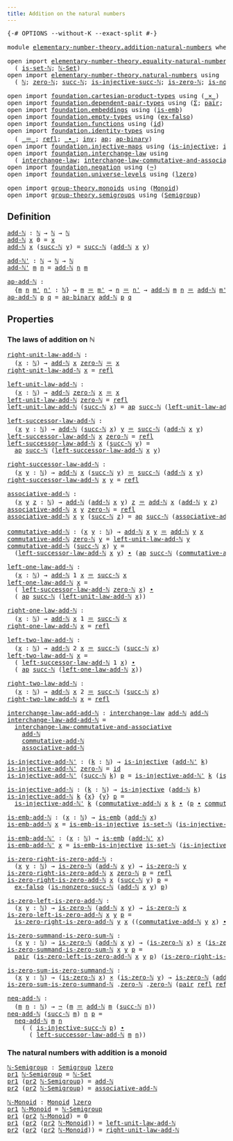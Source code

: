 ```yaml
---
title: Addition on the natural numbers
---
```


<pre class="Agda"><a id="57" class="Symbol">{-#</a> <a id="61" class="Keyword">OPTIONS</a> <a id="69" class="Pragma">--without-K</a> <a id="81" class="Pragma">--exact-split</a> <a id="95" class="Symbol">#-}</a>

<a id="100" class="Keyword">module</a> <a id="107" href="elementary-number-theory.addition-natural-numbers.html" class="Module">elementary-number-theory.addition-natural-numbers</a> <a id="157" class="Keyword">where</a>

<a id="164" class="Keyword">open</a> <a id="169" class="Keyword">import</a> <a id="176" href="elementary-number-theory.equality-natural-numbers.html" class="Module">elementary-number-theory.equality-natural-numbers</a> <a id="226" class="Keyword">using</a>
  <a id="234" class="Symbol">(</a> <a id="236" href="elementary-number-theory.equality-natural-numbers.html#2215" class="Function">is-set-ℕ</a><a id="244" class="Symbol">;</a> <a id="246" href="elementary-number-theory.equality-natural-numbers.html#2331" class="Function">ℕ-Set</a><a id="251" class="Symbol">)</a>
<a id="253" class="Keyword">open</a> <a id="258" class="Keyword">import</a> <a id="265" href="elementary-number-theory.natural-numbers.html" class="Module">elementary-number-theory.natural-numbers</a> <a id="306" class="Keyword">using</a>
  <a id="314" class="Symbol">(</a> <a id="316" href="elementary-number-theory.natural-numbers.html#1458" class="Datatype">ℕ</a><a id="317" class="Symbol">;</a> <a id="319" href="elementary-number-theory.natural-numbers.html#1479" class="InductiveConstructor">zero-ℕ</a><a id="325" class="Symbol">;</a> <a id="327" href="elementary-number-theory.natural-numbers.html#1492" class="InductiveConstructor">succ-ℕ</a><a id="333" class="Symbol">;</a> <a id="335" href="elementary-number-theory.natural-numbers.html#2708" class="Function">is-injective-succ-ℕ</a><a id="354" class="Symbol">;</a> <a id="356" href="elementary-number-theory.natural-numbers.html#1756" class="Function">is-zero-ℕ</a><a id="365" class="Symbol">;</a> <a id="367" href="elementary-number-theory.natural-numbers.html#3034" class="Function">is-nonzero-succ-ℕ</a><a id="384" class="Symbol">)</a>
  
<a id="389" class="Keyword">open</a> <a id="394" class="Keyword">import</a> <a id="401" href="foundation.cartesian-product-types.html" class="Module">foundation.cartesian-product-types</a> <a id="436" class="Keyword">using</a> <a id="442" class="Symbol">(</a><a id="443" href="foundation-core.cartesian-product-types.html#590" class="Function Operator">_×_</a><a id="446" class="Symbol">)</a>
<a id="448" class="Keyword">open</a> <a id="453" class="Keyword">import</a> <a id="460" href="foundation.dependent-pair-types.html" class="Module">foundation.dependent-pair-types</a> <a id="492" class="Keyword">using</a> <a id="498" class="Symbol">(</a><a id="499" href="foundation-core.dependent-pair-types.html#515" class="Record">Σ</a><a id="500" class="Symbol">;</a> <a id="502" href="foundation-core.dependent-pair-types.html#588" class="InductiveConstructor">pair</a><a id="506" class="Symbol">;</a> <a id="508" href="foundation-core.dependent-pair-types.html#605" class="Field">pr1</a><a id="511" class="Symbol">;</a> <a id="513" href="foundation-core.dependent-pair-types.html#617" class="Field">pr2</a><a id="516" class="Symbol">)</a>
<a id="518" class="Keyword">open</a> <a id="523" class="Keyword">import</a> <a id="530" href="foundation.embeddings.html" class="Module">foundation.embeddings</a> <a id="552" class="Keyword">using</a> <a id="558" class="Symbol">(</a><a id="559" href="foundation-core.embeddings.html#992" class="Function">is-emb</a><a id="565" class="Symbol">)</a>
<a id="567" class="Keyword">open</a> <a id="572" class="Keyword">import</a> <a id="579" href="foundation.empty-types.html" class="Module">foundation.empty-types</a> <a id="602" class="Keyword">using</a> <a id="608" class="Symbol">(</a><a id="609" href="foundation-core.empty-types.html#1160" class="Function">ex-falso</a><a id="617" class="Symbol">)</a>
<a id="619" class="Keyword">open</a> <a id="624" class="Keyword">import</a> <a id="631" href="foundation.functions.html" class="Module">foundation.functions</a> <a id="652" class="Keyword">using</a> <a id="658" class="Symbol">(</a><a id="659" href="foundation-core.functions.html#322" class="Function">id</a><a id="661" class="Symbol">)</a>
<a id="663" class="Keyword">open</a> <a id="668" class="Keyword">import</a> <a id="675" href="foundation.identity-types.html" class="Module">foundation.identity-types</a> <a id="701" class="Keyword">using</a>
  <a id="709" class="Symbol">(</a> <a id="711" href="foundation-core.identity-types.html#1865" class="Function Operator">_＝_</a><a id="714" class="Symbol">;</a> <a id="716" href="foundation-core.identity-types.html#1820" class="InductiveConstructor">refl</a><a id="720" class="Symbol">;</a> <a id="722" href="foundation-core.identity-types.html#2425" class="Function Operator">_∙_</a><a id="725" class="Symbol">;</a> <a id="727" href="foundation-core.identity-types.html#2729" class="Function">inv</a><a id="730" class="Symbol">;</a> <a id="732" href="foundation-core.identity-types.html#4003" class="Function">ap</a><a id="734" class="Symbol">;</a> <a id="736" href="foundation-core.identity-types.html#7450" class="Function">ap-binary</a><a id="745" class="Symbol">)</a>
<a id="747" class="Keyword">open</a> <a id="752" class="Keyword">import</a> <a id="759" href="foundation.injective-maps.html" class="Module">foundation.injective-maps</a> <a id="785" class="Keyword">using</a> <a id="791" class="Symbol">(</a><a id="792" href="foundation.injective-maps.html#1309" class="Function">is-injective</a><a id="804" class="Symbol">;</a> <a id="806" href="foundation.injective-maps.html#4586" class="Function">is-emb-is-injective</a><a id="825" class="Symbol">)</a>
<a id="827" class="Keyword">open</a> <a id="832" class="Keyword">import</a> <a id="839" href="foundation.interchange-law.html" class="Module">foundation.interchange-law</a> <a id="866" class="Keyword">using</a>
  <a id="874" class="Symbol">(</a> <a id="876" href="foundation.interchange-law.html#1655" class="Function">interchange-law</a><a id="891" class="Symbol">;</a> <a id="893" href="foundation.interchange-law.html#1771" class="Function">interchange-law-commutative-and-associative</a><a id="936" class="Symbol">)</a>
<a id="938" class="Keyword">open</a> <a id="943" class="Keyword">import</a> <a id="950" href="foundation.negation.html" class="Module">foundation.negation</a> <a id="970" class="Keyword">using</a> <a id="976" class="Symbol">(</a><a id="977" href="foundation-core.negation.html#465" class="Function">¬</a><a id="978" class="Symbol">)</a>
<a id="980" class="Keyword">open</a> <a id="985" class="Keyword">import</a> <a id="992" href="foundation.universe-levels.html" class="Module">foundation.universe-levels</a> <a id="1019" class="Keyword">using</a> <a id="1025" class="Symbol">(</a><a id="1026" href="Agda.Primitive.html#764" class="Primitive">lzero</a><a id="1031" class="Symbol">)</a>

<a id="1034" class="Keyword">open</a> <a id="1039" class="Keyword">import</a> <a id="1046" href="group-theory.monoids.html" class="Module">group-theory.monoids</a> <a id="1067" class="Keyword">using</a> <a id="1073" class="Symbol">(</a><a id="1074" href="group-theory.monoids.html#1007" class="Function">Monoid</a><a id="1080" class="Symbol">)</a>
<a id="1082" class="Keyword">open</a> <a id="1087" class="Keyword">import</a> <a id="1094" href="group-theory.semigroups.html" class="Module">group-theory.semigroups</a> <a id="1118" class="Keyword">using</a> <a id="1124" class="Symbol">(</a><a id="1125" href="group-theory.semigroups.html#737" class="Function">Semigroup</a><a id="1134" class="Symbol">)</a>
</pre>
## Definition

<pre class="Agda"><a id="add-ℕ"></a><a id="1164" href="elementary-number-theory.addition-natural-numbers.html#1164" class="Function">add-ℕ</a> <a id="1170" class="Symbol">:</a> <a id="1172" href="elementary-number-theory.natural-numbers.html#1458" class="Datatype">ℕ</a> <a id="1174" class="Symbol">→</a> <a id="1176" href="elementary-number-theory.natural-numbers.html#1458" class="Datatype">ℕ</a> <a id="1178" class="Symbol">→</a> <a id="1180" href="elementary-number-theory.natural-numbers.html#1458" class="Datatype">ℕ</a>
<a id="1182" href="elementary-number-theory.addition-natural-numbers.html#1164" class="Function">add-ℕ</a> <a id="1188" href="elementary-number-theory.addition-natural-numbers.html#1188" class="Bound">x</a> <a id="1190" class="Number">0</a> <a id="1192" class="Symbol">=</a> <a id="1194" href="elementary-number-theory.addition-natural-numbers.html#1188" class="Bound">x</a>
<a id="1196" href="elementary-number-theory.addition-natural-numbers.html#1164" class="Function">add-ℕ</a> <a id="1202" href="elementary-number-theory.addition-natural-numbers.html#1202" class="Bound">x</a> <a id="1204" class="Symbol">(</a><a id="1205" href="elementary-number-theory.natural-numbers.html#1492" class="InductiveConstructor">succ-ℕ</a> <a id="1212" href="elementary-number-theory.addition-natural-numbers.html#1212" class="Bound">y</a><a id="1213" class="Symbol">)</a> <a id="1215" class="Symbol">=</a> <a id="1217" href="elementary-number-theory.natural-numbers.html#1492" class="InductiveConstructor">succ-ℕ</a> <a id="1224" class="Symbol">(</a><a id="1225" href="elementary-number-theory.addition-natural-numbers.html#1164" class="Function">add-ℕ</a> <a id="1231" href="elementary-number-theory.addition-natural-numbers.html#1202" class="Bound">x</a> <a id="1233" href="elementary-number-theory.addition-natural-numbers.html#1212" class="Bound">y</a><a id="1234" class="Symbol">)</a>

<a id="add-ℕ&#39;"></a><a id="1237" href="elementary-number-theory.addition-natural-numbers.html#1237" class="Function">add-ℕ&#39;</a> <a id="1244" class="Symbol">:</a> <a id="1246" href="elementary-number-theory.natural-numbers.html#1458" class="Datatype">ℕ</a> <a id="1248" class="Symbol">→</a> <a id="1250" href="elementary-number-theory.natural-numbers.html#1458" class="Datatype">ℕ</a> <a id="1252" class="Symbol">→</a> <a id="1254" href="elementary-number-theory.natural-numbers.html#1458" class="Datatype">ℕ</a>
<a id="1256" href="elementary-number-theory.addition-natural-numbers.html#1237" class="Function">add-ℕ&#39;</a> <a id="1263" href="elementary-number-theory.addition-natural-numbers.html#1263" class="Bound">m</a> <a id="1265" href="elementary-number-theory.addition-natural-numbers.html#1265" class="Bound">n</a> <a id="1267" class="Symbol">=</a> <a id="1269" href="elementary-number-theory.addition-natural-numbers.html#1164" class="Function">add-ℕ</a> <a id="1275" href="elementary-number-theory.addition-natural-numbers.html#1265" class="Bound">n</a> <a id="1277" href="elementary-number-theory.addition-natural-numbers.html#1263" class="Bound">m</a>

<a id="ap-add-ℕ"></a><a id="1280" href="elementary-number-theory.addition-natural-numbers.html#1280" class="Function">ap-add-ℕ</a> <a id="1289" class="Symbol">:</a>
  <a id="1293" class="Symbol">{</a><a id="1294" href="elementary-number-theory.addition-natural-numbers.html#1294" class="Bound">m</a> <a id="1296" href="elementary-number-theory.addition-natural-numbers.html#1296" class="Bound">n</a> <a id="1298" href="elementary-number-theory.addition-natural-numbers.html#1298" class="Bound">m&#39;</a> <a id="1301" href="elementary-number-theory.addition-natural-numbers.html#1301" class="Bound">n&#39;</a> <a id="1304" class="Symbol">:</a> <a id="1306" href="elementary-number-theory.natural-numbers.html#1458" class="Datatype">ℕ</a><a id="1307" class="Symbol">}</a> <a id="1309" class="Symbol">→</a> <a id="1311" href="elementary-number-theory.addition-natural-numbers.html#1294" class="Bound">m</a> <a id="1313" href="foundation-core.identity-types.html#1865" class="Function Operator">＝</a> <a id="1315" href="elementary-number-theory.addition-natural-numbers.html#1298" class="Bound">m&#39;</a> <a id="1318" class="Symbol">→</a> <a id="1320" href="elementary-number-theory.addition-natural-numbers.html#1296" class="Bound">n</a> <a id="1322" href="foundation-core.identity-types.html#1865" class="Function Operator">＝</a> <a id="1324" href="elementary-number-theory.addition-natural-numbers.html#1301" class="Bound">n&#39;</a> <a id="1327" class="Symbol">→</a> <a id="1329" href="elementary-number-theory.addition-natural-numbers.html#1164" class="Function">add-ℕ</a> <a id="1335" href="elementary-number-theory.addition-natural-numbers.html#1294" class="Bound">m</a> <a id="1337" href="elementary-number-theory.addition-natural-numbers.html#1296" class="Bound">n</a> <a id="1339" href="foundation-core.identity-types.html#1865" class="Function Operator">＝</a> <a id="1341" href="elementary-number-theory.addition-natural-numbers.html#1164" class="Function">add-ℕ</a> <a id="1347" href="elementary-number-theory.addition-natural-numbers.html#1298" class="Bound">m&#39;</a> <a id="1350" href="elementary-number-theory.addition-natural-numbers.html#1301" class="Bound">n&#39;</a>
<a id="1353" href="elementary-number-theory.addition-natural-numbers.html#1280" class="Function">ap-add-ℕ</a> <a id="1362" href="elementary-number-theory.addition-natural-numbers.html#1362" class="Bound">p</a> <a id="1364" href="elementary-number-theory.addition-natural-numbers.html#1364" class="Bound">q</a> <a id="1366" class="Symbol">=</a> <a id="1368" href="foundation-core.identity-types.html#7450" class="Function">ap-binary</a> <a id="1378" href="elementary-number-theory.addition-natural-numbers.html#1164" class="Function">add-ℕ</a> <a id="1384" href="elementary-number-theory.addition-natural-numbers.html#1362" class="Bound">p</a> <a id="1386" href="elementary-number-theory.addition-natural-numbers.html#1364" class="Bound">q</a>
</pre>
## Properties

### The laws of addition on ℕ

<pre class="Agda"><a id="right-unit-law-add-ℕ"></a><a id="1447" href="elementary-number-theory.addition-natural-numbers.html#1447" class="Function">right-unit-law-add-ℕ</a> <a id="1468" class="Symbol">:</a>
  <a id="1472" class="Symbol">(</a><a id="1473" href="elementary-number-theory.addition-natural-numbers.html#1473" class="Bound">x</a> <a id="1475" class="Symbol">:</a> <a id="1477" href="elementary-number-theory.natural-numbers.html#1458" class="Datatype">ℕ</a><a id="1478" class="Symbol">)</a> <a id="1480" class="Symbol">→</a> <a id="1482" href="elementary-number-theory.addition-natural-numbers.html#1164" class="Function">add-ℕ</a> <a id="1488" href="elementary-number-theory.addition-natural-numbers.html#1473" class="Bound">x</a> <a id="1490" href="elementary-number-theory.natural-numbers.html#1479" class="InductiveConstructor">zero-ℕ</a> <a id="1497" href="foundation-core.identity-types.html#1865" class="Function Operator">＝</a> <a id="1499" href="elementary-number-theory.addition-natural-numbers.html#1473" class="Bound">x</a>
<a id="1501" href="elementary-number-theory.addition-natural-numbers.html#1447" class="Function">right-unit-law-add-ℕ</a> <a id="1522" href="elementary-number-theory.addition-natural-numbers.html#1522" class="Bound">x</a> <a id="1524" class="Symbol">=</a> <a id="1526" href="foundation-core.identity-types.html#1820" class="InductiveConstructor">refl</a>

<a id="left-unit-law-add-ℕ"></a><a id="1532" href="elementary-number-theory.addition-natural-numbers.html#1532" class="Function">left-unit-law-add-ℕ</a> <a id="1552" class="Symbol">:</a>
  <a id="1556" class="Symbol">(</a><a id="1557" href="elementary-number-theory.addition-natural-numbers.html#1557" class="Bound">x</a> <a id="1559" class="Symbol">:</a> <a id="1561" href="elementary-number-theory.natural-numbers.html#1458" class="Datatype">ℕ</a><a id="1562" class="Symbol">)</a> <a id="1564" class="Symbol">→</a> <a id="1566" href="elementary-number-theory.addition-natural-numbers.html#1164" class="Function">add-ℕ</a> <a id="1572" href="elementary-number-theory.natural-numbers.html#1479" class="InductiveConstructor">zero-ℕ</a> <a id="1579" href="elementary-number-theory.addition-natural-numbers.html#1557" class="Bound">x</a> <a id="1581" href="foundation-core.identity-types.html#1865" class="Function Operator">＝</a> <a id="1583" href="elementary-number-theory.addition-natural-numbers.html#1557" class="Bound">x</a>
<a id="1585" href="elementary-number-theory.addition-natural-numbers.html#1532" class="Function">left-unit-law-add-ℕ</a> <a id="1605" href="elementary-number-theory.natural-numbers.html#1479" class="InductiveConstructor">zero-ℕ</a> <a id="1612" class="Symbol">=</a> <a id="1614" href="foundation-core.identity-types.html#1820" class="InductiveConstructor">refl</a>
<a id="1619" href="elementary-number-theory.addition-natural-numbers.html#1532" class="Function">left-unit-law-add-ℕ</a> <a id="1639" class="Symbol">(</a><a id="1640" href="elementary-number-theory.natural-numbers.html#1492" class="InductiveConstructor">succ-ℕ</a> <a id="1647" href="elementary-number-theory.addition-natural-numbers.html#1647" class="Bound">x</a><a id="1648" class="Symbol">)</a> <a id="1650" class="Symbol">=</a> <a id="1652" href="foundation-core.identity-types.html#4003" class="Function">ap</a> <a id="1655" href="elementary-number-theory.natural-numbers.html#1492" class="InductiveConstructor">succ-ℕ</a> <a id="1662" class="Symbol">(</a><a id="1663" href="elementary-number-theory.addition-natural-numbers.html#1532" class="Function">left-unit-law-add-ℕ</a> <a id="1683" href="elementary-number-theory.addition-natural-numbers.html#1647" class="Bound">x</a><a id="1684" class="Symbol">)</a>

<a id="left-successor-law-add-ℕ"></a><a id="1687" href="elementary-number-theory.addition-natural-numbers.html#1687" class="Function">left-successor-law-add-ℕ</a> <a id="1712" class="Symbol">:</a>
  <a id="1716" class="Symbol">(</a><a id="1717" href="elementary-number-theory.addition-natural-numbers.html#1717" class="Bound">x</a> <a id="1719" href="elementary-number-theory.addition-natural-numbers.html#1719" class="Bound">y</a> <a id="1721" class="Symbol">:</a> <a id="1723" href="elementary-number-theory.natural-numbers.html#1458" class="Datatype">ℕ</a><a id="1724" class="Symbol">)</a> <a id="1726" class="Symbol">→</a> <a id="1728" href="elementary-number-theory.addition-natural-numbers.html#1164" class="Function">add-ℕ</a> <a id="1734" class="Symbol">(</a><a id="1735" href="elementary-number-theory.natural-numbers.html#1492" class="InductiveConstructor">succ-ℕ</a> <a id="1742" href="elementary-number-theory.addition-natural-numbers.html#1717" class="Bound">x</a><a id="1743" class="Symbol">)</a> <a id="1745" href="elementary-number-theory.addition-natural-numbers.html#1719" class="Bound">y</a> <a id="1747" href="foundation-core.identity-types.html#1865" class="Function Operator">＝</a> <a id="1749" href="elementary-number-theory.natural-numbers.html#1492" class="InductiveConstructor">succ-ℕ</a> <a id="1756" class="Symbol">(</a><a id="1757" href="elementary-number-theory.addition-natural-numbers.html#1164" class="Function">add-ℕ</a> <a id="1763" href="elementary-number-theory.addition-natural-numbers.html#1717" class="Bound">x</a> <a id="1765" href="elementary-number-theory.addition-natural-numbers.html#1719" class="Bound">y</a><a id="1766" class="Symbol">)</a>
<a id="1768" href="elementary-number-theory.addition-natural-numbers.html#1687" class="Function">left-successor-law-add-ℕ</a> <a id="1793" href="elementary-number-theory.addition-natural-numbers.html#1793" class="Bound">x</a> <a id="1795" href="elementary-number-theory.natural-numbers.html#1479" class="InductiveConstructor">zero-ℕ</a> <a id="1802" class="Symbol">=</a> <a id="1804" href="foundation-core.identity-types.html#1820" class="InductiveConstructor">refl</a>
<a id="1809" href="elementary-number-theory.addition-natural-numbers.html#1687" class="Function">left-successor-law-add-ℕ</a> <a id="1834" href="elementary-number-theory.addition-natural-numbers.html#1834" class="Bound">x</a> <a id="1836" class="Symbol">(</a><a id="1837" href="elementary-number-theory.natural-numbers.html#1492" class="InductiveConstructor">succ-ℕ</a> <a id="1844" href="elementary-number-theory.addition-natural-numbers.html#1844" class="Bound">y</a><a id="1845" class="Symbol">)</a> <a id="1847" class="Symbol">=</a>
  <a id="1851" href="foundation-core.identity-types.html#4003" class="Function">ap</a> <a id="1854" href="elementary-number-theory.natural-numbers.html#1492" class="InductiveConstructor">succ-ℕ</a> <a id="1861" class="Symbol">(</a><a id="1862" href="elementary-number-theory.addition-natural-numbers.html#1687" class="Function">left-successor-law-add-ℕ</a> <a id="1887" href="elementary-number-theory.addition-natural-numbers.html#1834" class="Bound">x</a> <a id="1889" href="elementary-number-theory.addition-natural-numbers.html#1844" class="Bound">y</a><a id="1890" class="Symbol">)</a>
                                        
<a id="right-successor-law-add-ℕ"></a><a id="1933" href="elementary-number-theory.addition-natural-numbers.html#1933" class="Function">right-successor-law-add-ℕ</a> <a id="1959" class="Symbol">:</a>
  <a id="1963" class="Symbol">(</a><a id="1964" href="elementary-number-theory.addition-natural-numbers.html#1964" class="Bound">x</a> <a id="1966" href="elementary-number-theory.addition-natural-numbers.html#1966" class="Bound">y</a> <a id="1968" class="Symbol">:</a> <a id="1970" href="elementary-number-theory.natural-numbers.html#1458" class="Datatype">ℕ</a><a id="1971" class="Symbol">)</a> <a id="1973" class="Symbol">→</a> <a id="1975" href="elementary-number-theory.addition-natural-numbers.html#1164" class="Function">add-ℕ</a> <a id="1981" href="elementary-number-theory.addition-natural-numbers.html#1964" class="Bound">x</a> <a id="1983" class="Symbol">(</a><a id="1984" href="elementary-number-theory.natural-numbers.html#1492" class="InductiveConstructor">succ-ℕ</a> <a id="1991" href="elementary-number-theory.addition-natural-numbers.html#1966" class="Bound">y</a><a id="1992" class="Symbol">)</a> <a id="1994" href="foundation-core.identity-types.html#1865" class="Function Operator">＝</a> <a id="1996" href="elementary-number-theory.natural-numbers.html#1492" class="InductiveConstructor">succ-ℕ</a> <a id="2003" class="Symbol">(</a><a id="2004" href="elementary-number-theory.addition-natural-numbers.html#1164" class="Function">add-ℕ</a> <a id="2010" href="elementary-number-theory.addition-natural-numbers.html#1964" class="Bound">x</a> <a id="2012" href="elementary-number-theory.addition-natural-numbers.html#1966" class="Bound">y</a><a id="2013" class="Symbol">)</a>
<a id="2015" href="elementary-number-theory.addition-natural-numbers.html#1933" class="Function">right-successor-law-add-ℕ</a> <a id="2041" href="elementary-number-theory.addition-natural-numbers.html#2041" class="Bound">x</a> <a id="2043" href="elementary-number-theory.addition-natural-numbers.html#2043" class="Bound">y</a> <a id="2045" class="Symbol">=</a> <a id="2047" href="foundation-core.identity-types.html#1820" class="InductiveConstructor">refl</a>

<a id="associative-add-ℕ"></a><a id="2053" href="elementary-number-theory.addition-natural-numbers.html#2053" class="Function">associative-add-ℕ</a> <a id="2071" class="Symbol">:</a>
  <a id="2075" class="Symbol">(</a><a id="2076" href="elementary-number-theory.addition-natural-numbers.html#2076" class="Bound">x</a> <a id="2078" href="elementary-number-theory.addition-natural-numbers.html#2078" class="Bound">y</a> <a id="2080" href="elementary-number-theory.addition-natural-numbers.html#2080" class="Bound">z</a> <a id="2082" class="Symbol">:</a> <a id="2084" href="elementary-number-theory.natural-numbers.html#1458" class="Datatype">ℕ</a><a id="2085" class="Symbol">)</a> <a id="2087" class="Symbol">→</a> <a id="2089" href="elementary-number-theory.addition-natural-numbers.html#1164" class="Function">add-ℕ</a> <a id="2095" class="Symbol">(</a><a id="2096" href="elementary-number-theory.addition-natural-numbers.html#1164" class="Function">add-ℕ</a> <a id="2102" href="elementary-number-theory.addition-natural-numbers.html#2076" class="Bound">x</a> <a id="2104" href="elementary-number-theory.addition-natural-numbers.html#2078" class="Bound">y</a><a id="2105" class="Symbol">)</a> <a id="2107" href="elementary-number-theory.addition-natural-numbers.html#2080" class="Bound">z</a> <a id="2109" href="foundation-core.identity-types.html#1865" class="Function Operator">＝</a> <a id="2111" href="elementary-number-theory.addition-natural-numbers.html#1164" class="Function">add-ℕ</a> <a id="2117" href="elementary-number-theory.addition-natural-numbers.html#2076" class="Bound">x</a> <a id="2119" class="Symbol">(</a><a id="2120" href="elementary-number-theory.addition-natural-numbers.html#1164" class="Function">add-ℕ</a> <a id="2126" href="elementary-number-theory.addition-natural-numbers.html#2078" class="Bound">y</a> <a id="2128" href="elementary-number-theory.addition-natural-numbers.html#2080" class="Bound">z</a><a id="2129" class="Symbol">)</a>
<a id="2131" href="elementary-number-theory.addition-natural-numbers.html#2053" class="Function">associative-add-ℕ</a> <a id="2149" href="elementary-number-theory.addition-natural-numbers.html#2149" class="Bound">x</a> <a id="2151" href="elementary-number-theory.addition-natural-numbers.html#2151" class="Bound">y</a> <a id="2153" href="elementary-number-theory.natural-numbers.html#1479" class="InductiveConstructor">zero-ℕ</a> <a id="2160" class="Symbol">=</a> <a id="2162" href="foundation-core.identity-types.html#1820" class="InductiveConstructor">refl</a> 
<a id="2168" href="elementary-number-theory.addition-natural-numbers.html#2053" class="Function">associative-add-ℕ</a> <a id="2186" href="elementary-number-theory.addition-natural-numbers.html#2186" class="Bound">x</a> <a id="2188" href="elementary-number-theory.addition-natural-numbers.html#2188" class="Bound">y</a> <a id="2190" class="Symbol">(</a><a id="2191" href="elementary-number-theory.natural-numbers.html#1492" class="InductiveConstructor">succ-ℕ</a> <a id="2198" href="elementary-number-theory.addition-natural-numbers.html#2198" class="Bound">z</a><a id="2199" class="Symbol">)</a> <a id="2201" class="Symbol">=</a> <a id="2203" href="foundation-core.identity-types.html#4003" class="Function">ap</a> <a id="2206" href="elementary-number-theory.natural-numbers.html#1492" class="InductiveConstructor">succ-ℕ</a> <a id="2213" class="Symbol">(</a><a id="2214" href="elementary-number-theory.addition-natural-numbers.html#2053" class="Function">associative-add-ℕ</a> <a id="2232" href="elementary-number-theory.addition-natural-numbers.html#2186" class="Bound">x</a> <a id="2234" href="elementary-number-theory.addition-natural-numbers.html#2188" class="Bound">y</a> <a id="2236" href="elementary-number-theory.addition-natural-numbers.html#2198" class="Bound">z</a><a id="2237" class="Symbol">)</a>

<a id="commutative-add-ℕ"></a><a id="2240" href="elementary-number-theory.addition-natural-numbers.html#2240" class="Function">commutative-add-ℕ</a> <a id="2258" class="Symbol">:</a> <a id="2260" class="Symbol">(</a><a id="2261" href="elementary-number-theory.addition-natural-numbers.html#2261" class="Bound">x</a> <a id="2263" href="elementary-number-theory.addition-natural-numbers.html#2263" class="Bound">y</a> <a id="2265" class="Symbol">:</a> <a id="2267" href="elementary-number-theory.natural-numbers.html#1458" class="Datatype">ℕ</a><a id="2268" class="Symbol">)</a> <a id="2270" class="Symbol">→</a> <a id="2272" href="elementary-number-theory.addition-natural-numbers.html#1164" class="Function">add-ℕ</a> <a id="2278" href="elementary-number-theory.addition-natural-numbers.html#2261" class="Bound">x</a> <a id="2280" href="elementary-number-theory.addition-natural-numbers.html#2263" class="Bound">y</a> <a id="2282" href="foundation-core.identity-types.html#1865" class="Function Operator">＝</a> <a id="2284" href="elementary-number-theory.addition-natural-numbers.html#1164" class="Function">add-ℕ</a> <a id="2290" href="elementary-number-theory.addition-natural-numbers.html#2263" class="Bound">y</a> <a id="2292" href="elementary-number-theory.addition-natural-numbers.html#2261" class="Bound">x</a>
<a id="2294" href="elementary-number-theory.addition-natural-numbers.html#2240" class="Function">commutative-add-ℕ</a> <a id="2312" href="elementary-number-theory.natural-numbers.html#1479" class="InductiveConstructor">zero-ℕ</a> <a id="2319" href="elementary-number-theory.addition-natural-numbers.html#2319" class="Bound">y</a> <a id="2321" class="Symbol">=</a> <a id="2323" href="elementary-number-theory.addition-natural-numbers.html#1532" class="Function">left-unit-law-add-ℕ</a> <a id="2343" href="elementary-number-theory.addition-natural-numbers.html#2319" class="Bound">y</a>
<a id="2345" href="elementary-number-theory.addition-natural-numbers.html#2240" class="Function">commutative-add-ℕ</a> <a id="2363" class="Symbol">(</a><a id="2364" href="elementary-number-theory.natural-numbers.html#1492" class="InductiveConstructor">succ-ℕ</a> <a id="2371" href="elementary-number-theory.addition-natural-numbers.html#2371" class="Bound">x</a><a id="2372" class="Symbol">)</a> <a id="2374" href="elementary-number-theory.addition-natural-numbers.html#2374" class="Bound">y</a> <a id="2376" class="Symbol">=</a>
  <a id="2380" class="Symbol">(</a><a id="2381" href="elementary-number-theory.addition-natural-numbers.html#1687" class="Function">left-successor-law-add-ℕ</a> <a id="2406" href="elementary-number-theory.addition-natural-numbers.html#2371" class="Bound">x</a> <a id="2408" href="elementary-number-theory.addition-natural-numbers.html#2374" class="Bound">y</a><a id="2409" class="Symbol">)</a> <a id="2411" href="foundation-core.identity-types.html#2425" class="Function Operator">∙</a> <a id="2413" class="Symbol">(</a><a id="2414" href="foundation-core.identity-types.html#4003" class="Function">ap</a> <a id="2417" href="elementary-number-theory.natural-numbers.html#1492" class="InductiveConstructor">succ-ℕ</a> <a id="2424" class="Symbol">(</a><a id="2425" href="elementary-number-theory.addition-natural-numbers.html#2240" class="Function">commutative-add-ℕ</a> <a id="2443" href="elementary-number-theory.addition-natural-numbers.html#2371" class="Bound">x</a> <a id="2445" href="elementary-number-theory.addition-natural-numbers.html#2374" class="Bound">y</a><a id="2446" class="Symbol">))</a>

<a id="left-one-law-add-ℕ"></a><a id="2450" href="elementary-number-theory.addition-natural-numbers.html#2450" class="Function">left-one-law-add-ℕ</a> <a id="2469" class="Symbol">:</a>
  <a id="2473" class="Symbol">(</a><a id="2474" href="elementary-number-theory.addition-natural-numbers.html#2474" class="Bound">x</a> <a id="2476" class="Symbol">:</a> <a id="2478" href="elementary-number-theory.natural-numbers.html#1458" class="Datatype">ℕ</a><a id="2479" class="Symbol">)</a> <a id="2481" class="Symbol">→</a> <a id="2483" href="elementary-number-theory.addition-natural-numbers.html#1164" class="Function">add-ℕ</a> <a id="2489" class="Number">1</a> <a id="2491" href="elementary-number-theory.addition-natural-numbers.html#2474" class="Bound">x</a> <a id="2493" href="foundation-core.identity-types.html#1865" class="Function Operator">＝</a> <a id="2495" href="elementary-number-theory.natural-numbers.html#1492" class="InductiveConstructor">succ-ℕ</a> <a id="2502" href="elementary-number-theory.addition-natural-numbers.html#2474" class="Bound">x</a>
<a id="2504" href="elementary-number-theory.addition-natural-numbers.html#2450" class="Function">left-one-law-add-ℕ</a> <a id="2523" href="elementary-number-theory.addition-natural-numbers.html#2523" class="Bound">x</a> <a id="2525" class="Symbol">=</a>
  <a id="2529" class="Symbol">(</a> <a id="2531" href="elementary-number-theory.addition-natural-numbers.html#1687" class="Function">left-successor-law-add-ℕ</a> <a id="2556" href="elementary-number-theory.natural-numbers.html#1479" class="InductiveConstructor">zero-ℕ</a> <a id="2563" href="elementary-number-theory.addition-natural-numbers.html#2523" class="Bound">x</a><a id="2564" class="Symbol">)</a> <a id="2566" href="foundation-core.identity-types.html#2425" class="Function Operator">∙</a>
  <a id="2570" class="Symbol">(</a> <a id="2572" href="foundation-core.identity-types.html#4003" class="Function">ap</a> <a id="2575" href="elementary-number-theory.natural-numbers.html#1492" class="InductiveConstructor">succ-ℕ</a> <a id="2582" class="Symbol">(</a><a id="2583" href="elementary-number-theory.addition-natural-numbers.html#1532" class="Function">left-unit-law-add-ℕ</a> <a id="2603" href="elementary-number-theory.addition-natural-numbers.html#2523" class="Bound">x</a><a id="2604" class="Symbol">))</a>

<a id="right-one-law-add-ℕ"></a><a id="2608" href="elementary-number-theory.addition-natural-numbers.html#2608" class="Function">right-one-law-add-ℕ</a> <a id="2628" class="Symbol">:</a>
  <a id="2632" class="Symbol">(</a><a id="2633" href="elementary-number-theory.addition-natural-numbers.html#2633" class="Bound">x</a> <a id="2635" class="Symbol">:</a> <a id="2637" href="elementary-number-theory.natural-numbers.html#1458" class="Datatype">ℕ</a><a id="2638" class="Symbol">)</a> <a id="2640" class="Symbol">→</a> <a id="2642" href="elementary-number-theory.addition-natural-numbers.html#1164" class="Function">add-ℕ</a> <a id="2648" href="elementary-number-theory.addition-natural-numbers.html#2633" class="Bound">x</a> <a id="2650" class="Number">1</a> <a id="2652" href="foundation-core.identity-types.html#1865" class="Function Operator">＝</a> <a id="2654" href="elementary-number-theory.natural-numbers.html#1492" class="InductiveConstructor">succ-ℕ</a> <a id="2661" href="elementary-number-theory.addition-natural-numbers.html#2633" class="Bound">x</a>
<a id="2663" href="elementary-number-theory.addition-natural-numbers.html#2608" class="Function">right-one-law-add-ℕ</a> <a id="2683" href="elementary-number-theory.addition-natural-numbers.html#2683" class="Bound">x</a> <a id="2685" class="Symbol">=</a> <a id="2687" href="foundation-core.identity-types.html#1820" class="InductiveConstructor">refl</a>

<a id="left-two-law-add-ℕ"></a><a id="2693" href="elementary-number-theory.addition-natural-numbers.html#2693" class="Function">left-two-law-add-ℕ</a> <a id="2712" class="Symbol">:</a>
  <a id="2716" class="Symbol">(</a><a id="2717" href="elementary-number-theory.addition-natural-numbers.html#2717" class="Bound">x</a> <a id="2719" class="Symbol">:</a> <a id="2721" href="elementary-number-theory.natural-numbers.html#1458" class="Datatype">ℕ</a><a id="2722" class="Symbol">)</a> <a id="2724" class="Symbol">→</a> <a id="2726" href="elementary-number-theory.addition-natural-numbers.html#1164" class="Function">add-ℕ</a> <a id="2732" class="Number">2</a> <a id="2734" href="elementary-number-theory.addition-natural-numbers.html#2717" class="Bound">x</a> <a id="2736" href="foundation-core.identity-types.html#1865" class="Function Operator">＝</a> <a id="2738" href="elementary-number-theory.natural-numbers.html#1492" class="InductiveConstructor">succ-ℕ</a> <a id="2745" class="Symbol">(</a><a id="2746" href="elementary-number-theory.natural-numbers.html#1492" class="InductiveConstructor">succ-ℕ</a> <a id="2753" href="elementary-number-theory.addition-natural-numbers.html#2717" class="Bound">x</a><a id="2754" class="Symbol">)</a>
<a id="2756" href="elementary-number-theory.addition-natural-numbers.html#2693" class="Function">left-two-law-add-ℕ</a> <a id="2775" href="elementary-number-theory.addition-natural-numbers.html#2775" class="Bound">x</a> <a id="2777" class="Symbol">=</a>
  <a id="2781" class="Symbol">(</a> <a id="2783" href="elementary-number-theory.addition-natural-numbers.html#1687" class="Function">left-successor-law-add-ℕ</a> <a id="2808" class="Number">1</a> <a id="2810" href="elementary-number-theory.addition-natural-numbers.html#2775" class="Bound">x</a><a id="2811" class="Symbol">)</a> <a id="2813" href="foundation-core.identity-types.html#2425" class="Function Operator">∙</a>
  <a id="2817" class="Symbol">(</a> <a id="2819" href="foundation-core.identity-types.html#4003" class="Function">ap</a> <a id="2822" href="elementary-number-theory.natural-numbers.html#1492" class="InductiveConstructor">succ-ℕ</a> <a id="2829" class="Symbol">(</a><a id="2830" href="elementary-number-theory.addition-natural-numbers.html#2450" class="Function">left-one-law-add-ℕ</a> <a id="2849" href="elementary-number-theory.addition-natural-numbers.html#2775" class="Bound">x</a><a id="2850" class="Symbol">))</a>

<a id="right-two-law-add-ℕ"></a><a id="2854" href="elementary-number-theory.addition-natural-numbers.html#2854" class="Function">right-two-law-add-ℕ</a> <a id="2874" class="Symbol">:</a>
  <a id="2878" class="Symbol">(</a><a id="2879" href="elementary-number-theory.addition-natural-numbers.html#2879" class="Bound">x</a> <a id="2881" class="Symbol">:</a> <a id="2883" href="elementary-number-theory.natural-numbers.html#1458" class="Datatype">ℕ</a><a id="2884" class="Symbol">)</a> <a id="2886" class="Symbol">→</a> <a id="2888" href="elementary-number-theory.addition-natural-numbers.html#1164" class="Function">add-ℕ</a> <a id="2894" href="elementary-number-theory.addition-natural-numbers.html#2879" class="Bound">x</a> <a id="2896" class="Number">2</a> <a id="2898" href="foundation-core.identity-types.html#1865" class="Function Operator">＝</a> <a id="2900" href="elementary-number-theory.natural-numbers.html#1492" class="InductiveConstructor">succ-ℕ</a> <a id="2907" class="Symbol">(</a><a id="2908" href="elementary-number-theory.natural-numbers.html#1492" class="InductiveConstructor">succ-ℕ</a> <a id="2915" href="elementary-number-theory.addition-natural-numbers.html#2879" class="Bound">x</a><a id="2916" class="Symbol">)</a>
<a id="2918" href="elementary-number-theory.addition-natural-numbers.html#2854" class="Function">right-two-law-add-ℕ</a> <a id="2938" href="elementary-number-theory.addition-natural-numbers.html#2938" class="Bound">x</a> <a id="2940" class="Symbol">=</a> <a id="2942" href="foundation-core.identity-types.html#1820" class="InductiveConstructor">refl</a>

<a id="interchange-law-add-add-ℕ"></a><a id="2948" href="elementary-number-theory.addition-natural-numbers.html#2948" class="Function">interchange-law-add-add-ℕ</a> <a id="2974" class="Symbol">:</a> <a id="2976" href="foundation.interchange-law.html#1655" class="Function">interchange-law</a> <a id="2992" href="elementary-number-theory.addition-natural-numbers.html#1164" class="Function">add-ℕ</a> <a id="2998" href="elementary-number-theory.addition-natural-numbers.html#1164" class="Function">add-ℕ</a>
<a id="3004" href="elementary-number-theory.addition-natural-numbers.html#2948" class="Function">interchange-law-add-add-ℕ</a> <a id="3030" class="Symbol">=</a>
  <a id="3034" href="foundation.interchange-law.html#1771" class="Function">interchange-law-commutative-and-associative</a>
    <a id="3082" href="elementary-number-theory.addition-natural-numbers.html#1164" class="Function">add-ℕ</a>
    <a id="3092" href="elementary-number-theory.addition-natural-numbers.html#2240" class="Function">commutative-add-ℕ</a>
    <a id="3114" href="elementary-number-theory.addition-natural-numbers.html#2053" class="Function">associative-add-ℕ</a>

<a id="is-injective-add-ℕ&#39;"></a><a id="3133" href="elementary-number-theory.addition-natural-numbers.html#3133" class="Function">is-injective-add-ℕ&#39;</a> <a id="3153" class="Symbol">:</a> <a id="3155" class="Symbol">(</a><a id="3156" href="elementary-number-theory.addition-natural-numbers.html#3156" class="Bound">k</a> <a id="3158" class="Symbol">:</a> <a id="3160" href="elementary-number-theory.natural-numbers.html#1458" class="Datatype">ℕ</a><a id="3161" class="Symbol">)</a> <a id="3163" class="Symbol">→</a> <a id="3165" href="foundation.injective-maps.html#1309" class="Function">is-injective</a> <a id="3178" class="Symbol">(</a><a id="3179" href="elementary-number-theory.addition-natural-numbers.html#1237" class="Function">add-ℕ&#39;</a> <a id="3186" href="elementary-number-theory.addition-natural-numbers.html#3156" class="Bound">k</a><a id="3187" class="Symbol">)</a>
<a id="3189" href="elementary-number-theory.addition-natural-numbers.html#3133" class="Function">is-injective-add-ℕ&#39;</a> <a id="3209" href="elementary-number-theory.natural-numbers.html#1479" class="InductiveConstructor">zero-ℕ</a> <a id="3216" class="Symbol">=</a> <a id="3218" href="foundation-core.functions.html#322" class="Function">id</a>
<a id="3221" href="elementary-number-theory.addition-natural-numbers.html#3133" class="Function">is-injective-add-ℕ&#39;</a> <a id="3241" class="Symbol">(</a><a id="3242" href="elementary-number-theory.natural-numbers.html#1492" class="InductiveConstructor">succ-ℕ</a> <a id="3249" href="elementary-number-theory.addition-natural-numbers.html#3249" class="Bound">k</a><a id="3250" class="Symbol">)</a> <a id="3252" href="elementary-number-theory.addition-natural-numbers.html#3252" class="Bound">p</a> <a id="3254" class="Symbol">=</a> <a id="3256" href="elementary-number-theory.addition-natural-numbers.html#3133" class="Function">is-injective-add-ℕ&#39;</a> <a id="3276" href="elementary-number-theory.addition-natural-numbers.html#3249" class="Bound">k</a> <a id="3278" class="Symbol">(</a><a id="3279" href="elementary-number-theory.natural-numbers.html#2708" class="Function">is-injective-succ-ℕ</a> <a id="3299" href="elementary-number-theory.addition-natural-numbers.html#3252" class="Bound">p</a><a id="3300" class="Symbol">)</a>

<a id="is-injective-add-ℕ"></a><a id="3303" href="elementary-number-theory.addition-natural-numbers.html#3303" class="Function">is-injective-add-ℕ</a> <a id="3322" class="Symbol">:</a> <a id="3324" class="Symbol">(</a><a id="3325" href="elementary-number-theory.addition-natural-numbers.html#3325" class="Bound">k</a> <a id="3327" class="Symbol">:</a> <a id="3329" href="elementary-number-theory.natural-numbers.html#1458" class="Datatype">ℕ</a><a id="3330" class="Symbol">)</a> <a id="3332" class="Symbol">→</a> <a id="3334" href="foundation.injective-maps.html#1309" class="Function">is-injective</a> <a id="3347" class="Symbol">(</a><a id="3348" href="elementary-number-theory.addition-natural-numbers.html#1164" class="Function">add-ℕ</a> <a id="3354" href="elementary-number-theory.addition-natural-numbers.html#3325" class="Bound">k</a><a id="3355" class="Symbol">)</a>
<a id="3357" href="elementary-number-theory.addition-natural-numbers.html#3303" class="Function">is-injective-add-ℕ</a> <a id="3376" href="elementary-number-theory.addition-natural-numbers.html#3376" class="Bound">k</a> <a id="3378" class="Symbol">{</a><a id="3379" href="elementary-number-theory.addition-natural-numbers.html#3379" class="Bound">x</a><a id="3380" class="Symbol">}</a> <a id="3382" class="Symbol">{</a><a id="3383" href="elementary-number-theory.addition-natural-numbers.html#3383" class="Bound">y</a><a id="3384" class="Symbol">}</a> <a id="3386" href="elementary-number-theory.addition-natural-numbers.html#3386" class="Bound">p</a> <a id="3388" class="Symbol">=</a>
  <a id="3392" href="elementary-number-theory.addition-natural-numbers.html#3133" class="Function">is-injective-add-ℕ&#39;</a> <a id="3412" href="elementary-number-theory.addition-natural-numbers.html#3376" class="Bound">k</a> <a id="3414" class="Symbol">(</a><a id="3415" href="elementary-number-theory.addition-natural-numbers.html#2240" class="Function">commutative-add-ℕ</a> <a id="3433" href="elementary-number-theory.addition-natural-numbers.html#3379" class="Bound">x</a> <a id="3435" href="elementary-number-theory.addition-natural-numbers.html#3376" class="Bound">k</a> <a id="3437" href="foundation-core.identity-types.html#2425" class="Function Operator">∙</a> <a id="3439" class="Symbol">(</a><a id="3440" href="elementary-number-theory.addition-natural-numbers.html#3386" class="Bound">p</a> <a id="3442" href="foundation-core.identity-types.html#2425" class="Function Operator">∙</a> <a id="3444" href="elementary-number-theory.addition-natural-numbers.html#2240" class="Function">commutative-add-ℕ</a> <a id="3462" href="elementary-number-theory.addition-natural-numbers.html#3376" class="Bound">k</a> <a id="3464" href="elementary-number-theory.addition-natural-numbers.html#3383" class="Bound">y</a><a id="3465" class="Symbol">))</a>

<a id="is-emb-add-ℕ"></a><a id="3469" href="elementary-number-theory.addition-natural-numbers.html#3469" class="Function">is-emb-add-ℕ</a> <a id="3482" class="Symbol">:</a> <a id="3484" class="Symbol">(</a><a id="3485" href="elementary-number-theory.addition-natural-numbers.html#3485" class="Bound">x</a> <a id="3487" class="Symbol">:</a> <a id="3489" href="elementary-number-theory.natural-numbers.html#1458" class="Datatype">ℕ</a><a id="3490" class="Symbol">)</a> <a id="3492" class="Symbol">→</a> <a id="3494" href="foundation-core.embeddings.html#992" class="Function">is-emb</a> <a id="3501" class="Symbol">(</a><a id="3502" href="elementary-number-theory.addition-natural-numbers.html#1164" class="Function">add-ℕ</a> <a id="3508" href="elementary-number-theory.addition-natural-numbers.html#3485" class="Bound">x</a><a id="3509" class="Symbol">)</a>
<a id="3511" href="elementary-number-theory.addition-natural-numbers.html#3469" class="Function">is-emb-add-ℕ</a> <a id="3524" href="elementary-number-theory.addition-natural-numbers.html#3524" class="Bound">x</a> <a id="3526" class="Symbol">=</a> <a id="3528" href="foundation.injective-maps.html#4586" class="Function">is-emb-is-injective</a> <a id="3548" href="elementary-number-theory.equality-natural-numbers.html#2215" class="Function">is-set-ℕ</a> <a id="3557" class="Symbol">(</a><a id="3558" href="elementary-number-theory.addition-natural-numbers.html#3303" class="Function">is-injective-add-ℕ</a> <a id="3577" href="elementary-number-theory.addition-natural-numbers.html#3524" class="Bound">x</a><a id="3578" class="Symbol">)</a>

<a id="is-emb-add-ℕ&#39;"></a><a id="3581" href="elementary-number-theory.addition-natural-numbers.html#3581" class="Function">is-emb-add-ℕ&#39;</a> <a id="3595" class="Symbol">:</a> <a id="3597" class="Symbol">(</a><a id="3598" href="elementary-number-theory.addition-natural-numbers.html#3598" class="Bound">x</a> <a id="3600" class="Symbol">:</a> <a id="3602" href="elementary-number-theory.natural-numbers.html#1458" class="Datatype">ℕ</a><a id="3603" class="Symbol">)</a> <a id="3605" class="Symbol">→</a> <a id="3607" href="foundation-core.embeddings.html#992" class="Function">is-emb</a> <a id="3614" class="Symbol">(</a><a id="3615" href="elementary-number-theory.addition-natural-numbers.html#1237" class="Function">add-ℕ&#39;</a> <a id="3622" href="elementary-number-theory.addition-natural-numbers.html#3598" class="Bound">x</a><a id="3623" class="Symbol">)</a>
<a id="3625" href="elementary-number-theory.addition-natural-numbers.html#3581" class="Function">is-emb-add-ℕ&#39;</a> <a id="3639" href="elementary-number-theory.addition-natural-numbers.html#3639" class="Bound">x</a> <a id="3641" class="Symbol">=</a> <a id="3643" href="foundation.injective-maps.html#4586" class="Function">is-emb-is-injective</a> <a id="3663" href="elementary-number-theory.equality-natural-numbers.html#2215" class="Function">is-set-ℕ</a> <a id="3672" class="Symbol">(</a><a id="3673" href="elementary-number-theory.addition-natural-numbers.html#3133" class="Function">is-injective-add-ℕ&#39;</a> <a id="3693" href="elementary-number-theory.addition-natural-numbers.html#3639" class="Bound">x</a><a id="3694" class="Symbol">)</a>

<a id="is-zero-right-is-zero-add-ℕ"></a><a id="3697" href="elementary-number-theory.addition-natural-numbers.html#3697" class="Function">is-zero-right-is-zero-add-ℕ</a> <a id="3725" class="Symbol">:</a>
  <a id="3729" class="Symbol">(</a><a id="3730" href="elementary-number-theory.addition-natural-numbers.html#3730" class="Bound">x</a> <a id="3732" href="elementary-number-theory.addition-natural-numbers.html#3732" class="Bound">y</a> <a id="3734" class="Symbol">:</a> <a id="3736" href="elementary-number-theory.natural-numbers.html#1458" class="Datatype">ℕ</a><a id="3737" class="Symbol">)</a> <a id="3739" class="Symbol">→</a> <a id="3741" href="elementary-number-theory.natural-numbers.html#1756" class="Function">is-zero-ℕ</a> <a id="3751" class="Symbol">(</a><a id="3752" href="elementary-number-theory.addition-natural-numbers.html#1164" class="Function">add-ℕ</a> <a id="3758" href="elementary-number-theory.addition-natural-numbers.html#3730" class="Bound">x</a> <a id="3760" href="elementary-number-theory.addition-natural-numbers.html#3732" class="Bound">y</a><a id="3761" class="Symbol">)</a> <a id="3763" class="Symbol">→</a> <a id="3765" href="elementary-number-theory.natural-numbers.html#1756" class="Function">is-zero-ℕ</a> <a id="3775" href="elementary-number-theory.addition-natural-numbers.html#3732" class="Bound">y</a>
<a id="3777" href="elementary-number-theory.addition-natural-numbers.html#3697" class="Function">is-zero-right-is-zero-add-ℕ</a> <a id="3805" href="elementary-number-theory.addition-natural-numbers.html#3805" class="Bound">x</a> <a id="3807" href="elementary-number-theory.natural-numbers.html#1479" class="InductiveConstructor">zero-ℕ</a> <a id="3814" href="elementary-number-theory.addition-natural-numbers.html#3814" class="Bound">p</a> <a id="3816" class="Symbol">=</a> <a id="3818" href="foundation-core.identity-types.html#1820" class="InductiveConstructor">refl</a>
<a id="3823" href="elementary-number-theory.addition-natural-numbers.html#3697" class="Function">is-zero-right-is-zero-add-ℕ</a> <a id="3851" href="elementary-number-theory.addition-natural-numbers.html#3851" class="Bound">x</a> <a id="3853" class="Symbol">(</a><a id="3854" href="elementary-number-theory.natural-numbers.html#1492" class="InductiveConstructor">succ-ℕ</a> <a id="3861" href="elementary-number-theory.addition-natural-numbers.html#3861" class="Bound">y</a><a id="3862" class="Symbol">)</a> <a id="3864" href="elementary-number-theory.addition-natural-numbers.html#3864" class="Bound">p</a> <a id="3866" class="Symbol">=</a>
  <a id="3870" href="foundation-core.empty-types.html#1160" class="Function">ex-falso</a> <a id="3879" class="Symbol">(</a><a id="3880" href="elementary-number-theory.natural-numbers.html#3034" class="Function">is-nonzero-succ-ℕ</a> <a id="3898" class="Symbol">(</a><a id="3899" href="elementary-number-theory.addition-natural-numbers.html#1164" class="Function">add-ℕ</a> <a id="3905" href="elementary-number-theory.addition-natural-numbers.html#3851" class="Bound">x</a> <a id="3907" href="elementary-number-theory.addition-natural-numbers.html#3861" class="Bound">y</a><a id="3908" class="Symbol">)</a> <a id="3910" href="elementary-number-theory.addition-natural-numbers.html#3864" class="Bound">p</a><a id="3911" class="Symbol">)</a>

<a id="is-zero-left-is-zero-add-ℕ"></a><a id="3914" href="elementary-number-theory.addition-natural-numbers.html#3914" class="Function">is-zero-left-is-zero-add-ℕ</a> <a id="3941" class="Symbol">:</a>
  <a id="3945" class="Symbol">(</a><a id="3946" href="elementary-number-theory.addition-natural-numbers.html#3946" class="Bound">x</a> <a id="3948" href="elementary-number-theory.addition-natural-numbers.html#3948" class="Bound">y</a> <a id="3950" class="Symbol">:</a> <a id="3952" href="elementary-number-theory.natural-numbers.html#1458" class="Datatype">ℕ</a><a id="3953" class="Symbol">)</a> <a id="3955" class="Symbol">→</a> <a id="3957" href="elementary-number-theory.natural-numbers.html#1756" class="Function">is-zero-ℕ</a> <a id="3967" class="Symbol">(</a><a id="3968" href="elementary-number-theory.addition-natural-numbers.html#1164" class="Function">add-ℕ</a> <a id="3974" href="elementary-number-theory.addition-natural-numbers.html#3946" class="Bound">x</a> <a id="3976" href="elementary-number-theory.addition-natural-numbers.html#3948" class="Bound">y</a><a id="3977" class="Symbol">)</a> <a id="3979" class="Symbol">→</a> <a id="3981" href="elementary-number-theory.natural-numbers.html#1756" class="Function">is-zero-ℕ</a> <a id="3991" href="elementary-number-theory.addition-natural-numbers.html#3946" class="Bound">x</a>
<a id="3993" href="elementary-number-theory.addition-natural-numbers.html#3914" class="Function">is-zero-left-is-zero-add-ℕ</a> <a id="4020" href="elementary-number-theory.addition-natural-numbers.html#4020" class="Bound">x</a> <a id="4022" href="elementary-number-theory.addition-natural-numbers.html#4022" class="Bound">y</a> <a id="4024" href="elementary-number-theory.addition-natural-numbers.html#4024" class="Bound">p</a> <a id="4026" class="Symbol">=</a>
  <a id="4030" href="elementary-number-theory.addition-natural-numbers.html#3697" class="Function">is-zero-right-is-zero-add-ℕ</a> <a id="4058" href="elementary-number-theory.addition-natural-numbers.html#4022" class="Bound">y</a> <a id="4060" href="elementary-number-theory.addition-natural-numbers.html#4020" class="Bound">x</a> <a id="4062" class="Symbol">((</a><a id="4064" href="elementary-number-theory.addition-natural-numbers.html#2240" class="Function">commutative-add-ℕ</a> <a id="4082" href="elementary-number-theory.addition-natural-numbers.html#4022" class="Bound">y</a> <a id="4084" href="elementary-number-theory.addition-natural-numbers.html#4020" class="Bound">x</a><a id="4085" class="Symbol">)</a> <a id="4087" href="foundation-core.identity-types.html#2425" class="Function Operator">∙</a> <a id="4089" href="elementary-number-theory.addition-natural-numbers.html#4024" class="Bound">p</a><a id="4090" class="Symbol">)</a>

<a id="is-zero-summand-is-zero-sum-ℕ"></a><a id="4093" href="elementary-number-theory.addition-natural-numbers.html#4093" class="Function">is-zero-summand-is-zero-sum-ℕ</a> <a id="4123" class="Symbol">:</a>
  <a id="4127" class="Symbol">(</a><a id="4128" href="elementary-number-theory.addition-natural-numbers.html#4128" class="Bound">x</a> <a id="4130" href="elementary-number-theory.addition-natural-numbers.html#4130" class="Bound">y</a> <a id="4132" class="Symbol">:</a> <a id="4134" href="elementary-number-theory.natural-numbers.html#1458" class="Datatype">ℕ</a><a id="4135" class="Symbol">)</a> <a id="4137" class="Symbol">→</a> <a id="4139" href="elementary-number-theory.natural-numbers.html#1756" class="Function">is-zero-ℕ</a> <a id="4149" class="Symbol">(</a><a id="4150" href="elementary-number-theory.addition-natural-numbers.html#1164" class="Function">add-ℕ</a> <a id="4156" href="elementary-number-theory.addition-natural-numbers.html#4128" class="Bound">x</a> <a id="4158" href="elementary-number-theory.addition-natural-numbers.html#4130" class="Bound">y</a><a id="4159" class="Symbol">)</a> <a id="4161" class="Symbol">→</a> <a id="4163" class="Symbol">(</a><a id="4164" href="elementary-number-theory.natural-numbers.html#1756" class="Function">is-zero-ℕ</a> <a id="4174" href="elementary-number-theory.addition-natural-numbers.html#4128" class="Bound">x</a><a id="4175" class="Symbol">)</a> <a id="4177" href="foundation-core.cartesian-product-types.html#590" class="Function Operator">×</a> <a id="4179" class="Symbol">(</a><a id="4180" href="elementary-number-theory.natural-numbers.html#1756" class="Function">is-zero-ℕ</a> <a id="4190" href="elementary-number-theory.addition-natural-numbers.html#4130" class="Bound">y</a><a id="4191" class="Symbol">)</a>
<a id="4193" href="elementary-number-theory.addition-natural-numbers.html#4093" class="Function">is-zero-summand-is-zero-sum-ℕ</a> <a id="4223" href="elementary-number-theory.addition-natural-numbers.html#4223" class="Bound">x</a> <a id="4225" href="elementary-number-theory.addition-natural-numbers.html#4225" class="Bound">y</a> <a id="4227" href="elementary-number-theory.addition-natural-numbers.html#4227" class="Bound">p</a> <a id="4229" class="Symbol">=</a>
  <a id="4233" href="foundation-core.dependent-pair-types.html#588" class="InductiveConstructor">pair</a> <a id="4238" class="Symbol">(</a><a id="4239" href="elementary-number-theory.addition-natural-numbers.html#3914" class="Function">is-zero-left-is-zero-add-ℕ</a> <a id="4266" href="elementary-number-theory.addition-natural-numbers.html#4223" class="Bound">x</a> <a id="4268" href="elementary-number-theory.addition-natural-numbers.html#4225" class="Bound">y</a> <a id="4270" href="elementary-number-theory.addition-natural-numbers.html#4227" class="Bound">p</a><a id="4271" class="Symbol">)</a> <a id="4273" class="Symbol">(</a><a id="4274" href="elementary-number-theory.addition-natural-numbers.html#3697" class="Function">is-zero-right-is-zero-add-ℕ</a> <a id="4302" href="elementary-number-theory.addition-natural-numbers.html#4223" class="Bound">x</a> <a id="4304" href="elementary-number-theory.addition-natural-numbers.html#4225" class="Bound">y</a> <a id="4306" href="elementary-number-theory.addition-natural-numbers.html#4227" class="Bound">p</a><a id="4307" class="Symbol">)</a>

<a id="is-zero-sum-is-zero-summand-ℕ"></a><a id="4310" href="elementary-number-theory.addition-natural-numbers.html#4310" class="Function">is-zero-sum-is-zero-summand-ℕ</a> <a id="4340" class="Symbol">:</a>
  <a id="4344" class="Symbol">(</a><a id="4345" href="elementary-number-theory.addition-natural-numbers.html#4345" class="Bound">x</a> <a id="4347" href="elementary-number-theory.addition-natural-numbers.html#4347" class="Bound">y</a> <a id="4349" class="Symbol">:</a> <a id="4351" href="elementary-number-theory.natural-numbers.html#1458" class="Datatype">ℕ</a><a id="4352" class="Symbol">)</a> <a id="4354" class="Symbol">→</a> <a id="4356" class="Symbol">(</a><a id="4357" href="elementary-number-theory.natural-numbers.html#1756" class="Function">is-zero-ℕ</a> <a id="4367" href="elementary-number-theory.addition-natural-numbers.html#4345" class="Bound">x</a><a id="4368" class="Symbol">)</a> <a id="4370" href="foundation-core.cartesian-product-types.html#590" class="Function Operator">×</a> <a id="4372" class="Symbol">(</a><a id="4373" href="elementary-number-theory.natural-numbers.html#1756" class="Function">is-zero-ℕ</a> <a id="4383" href="elementary-number-theory.addition-natural-numbers.html#4347" class="Bound">y</a><a id="4384" class="Symbol">)</a> <a id="4386" class="Symbol">→</a> <a id="4388" href="elementary-number-theory.natural-numbers.html#1756" class="Function">is-zero-ℕ</a> <a id="4398" class="Symbol">(</a><a id="4399" href="elementary-number-theory.addition-natural-numbers.html#1164" class="Function">add-ℕ</a> <a id="4405" href="elementary-number-theory.addition-natural-numbers.html#4345" class="Bound">x</a> <a id="4407" href="elementary-number-theory.addition-natural-numbers.html#4347" class="Bound">y</a><a id="4408" class="Symbol">)</a>
<a id="4410" href="elementary-number-theory.addition-natural-numbers.html#4310" class="Function">is-zero-sum-is-zero-summand-ℕ</a> <a id="4440" class="DottedPattern Symbol">.</a><a id="4441" href="elementary-number-theory.natural-numbers.html#1479" class="DottedPattern InductiveConstructor">zero-ℕ</a> <a id="4448" class="DottedPattern Symbol">.</a><a id="4449" href="elementary-number-theory.natural-numbers.html#1479" class="DottedPattern InductiveConstructor">zero-ℕ</a> <a id="4456" class="Symbol">(</a><a id="4457" href="foundation-core.dependent-pair-types.html#588" class="InductiveConstructor">pair</a> <a id="4462" href="foundation-core.identity-types.html#1820" class="InductiveConstructor">refl</a> <a id="4467" href="foundation-core.identity-types.html#1820" class="InductiveConstructor">refl</a><a id="4471" class="Symbol">)</a> <a id="4473" class="Symbol">=</a> <a id="4475" href="foundation-core.identity-types.html#1820" class="InductiveConstructor">refl</a>

<a id="neq-add-ℕ"></a><a id="4481" href="elementary-number-theory.addition-natural-numbers.html#4481" class="Function">neq-add-ℕ</a> <a id="4491" class="Symbol">:</a>
  <a id="4495" class="Symbol">(</a><a id="4496" href="elementary-number-theory.addition-natural-numbers.html#4496" class="Bound">m</a> <a id="4498" href="elementary-number-theory.addition-natural-numbers.html#4498" class="Bound">n</a> <a id="4500" class="Symbol">:</a> <a id="4502" href="elementary-number-theory.natural-numbers.html#1458" class="Datatype">ℕ</a><a id="4503" class="Symbol">)</a> <a id="4505" class="Symbol">→</a> <a id="4507" href="foundation-core.negation.html#465" class="Function">¬</a> <a id="4509" class="Symbol">(</a><a id="4510" href="elementary-number-theory.addition-natural-numbers.html#4496" class="Bound">m</a> <a id="4512" href="foundation-core.identity-types.html#1865" class="Function Operator">＝</a> <a id="4514" href="elementary-number-theory.addition-natural-numbers.html#1164" class="Function">add-ℕ</a> <a id="4520" href="elementary-number-theory.addition-natural-numbers.html#4496" class="Bound">m</a> <a id="4522" class="Symbol">(</a><a id="4523" href="elementary-number-theory.natural-numbers.html#1492" class="InductiveConstructor">succ-ℕ</a> <a id="4530" href="elementary-number-theory.addition-natural-numbers.html#4498" class="Bound">n</a><a id="4531" class="Symbol">))</a>
<a id="4534" href="elementary-number-theory.addition-natural-numbers.html#4481" class="Function">neq-add-ℕ</a> <a id="4544" class="Symbol">(</a><a id="4545" href="elementary-number-theory.natural-numbers.html#1492" class="InductiveConstructor">succ-ℕ</a> <a id="4552" href="elementary-number-theory.addition-natural-numbers.html#4552" class="Bound">m</a><a id="4553" class="Symbol">)</a> <a id="4555" href="elementary-number-theory.addition-natural-numbers.html#4555" class="Bound">n</a> <a id="4557" href="elementary-number-theory.addition-natural-numbers.html#4557" class="Bound">p</a> <a id="4559" class="Symbol">=</a>
  <a id="4563" href="elementary-number-theory.addition-natural-numbers.html#4481" class="Function">neq-add-ℕ</a> <a id="4573" href="elementary-number-theory.addition-natural-numbers.html#4552" class="Bound">m</a> <a id="4575" href="elementary-number-theory.addition-natural-numbers.html#4555" class="Bound">n</a>
    <a id="4581" class="Symbol">(</a> <a id="4583" class="Symbol">(</a> <a id="4585" href="elementary-number-theory.natural-numbers.html#2708" class="Function">is-injective-succ-ℕ</a> <a id="4605" href="elementary-number-theory.addition-natural-numbers.html#4557" class="Bound">p</a><a id="4606" class="Symbol">)</a> <a id="4608" href="foundation-core.identity-types.html#2425" class="Function Operator">∙</a>
      <a id="4616" class="Symbol">(</a> <a id="4618" href="elementary-number-theory.addition-natural-numbers.html#1687" class="Function">left-successor-law-add-ℕ</a> <a id="4643" href="elementary-number-theory.addition-natural-numbers.html#4552" class="Bound">m</a> <a id="4645" href="elementary-number-theory.addition-natural-numbers.html#4555" class="Bound">n</a><a id="4646" class="Symbol">))</a>
</pre>
### The natural numbers with addition is a monoid

<pre class="Agda"><a id="ℕ-Semigroup"></a><a id="4713" href="elementary-number-theory.addition-natural-numbers.html#4713" class="Function">ℕ-Semigroup</a> <a id="4725" class="Symbol">:</a> <a id="4727" href="group-theory.semigroups.html#737" class="Function">Semigroup</a> <a id="4737" href="Agda.Primitive.html#764" class="Primitive">lzero</a>
<a id="4743" href="foundation-core.dependent-pair-types.html#605" class="Field">pr1</a> <a id="4747" href="elementary-number-theory.addition-natural-numbers.html#4713" class="Function">ℕ-Semigroup</a> <a id="4759" class="Symbol">=</a> <a id="4761" href="elementary-number-theory.equality-natural-numbers.html#2331" class="Function">ℕ-Set</a>
<a id="4767" href="foundation-core.dependent-pair-types.html#605" class="Field">pr1</a> <a id="4771" class="Symbol">(</a><a id="4772" href="foundation-core.dependent-pair-types.html#617" class="Field">pr2</a> <a id="4776" href="elementary-number-theory.addition-natural-numbers.html#4713" class="Function">ℕ-Semigroup</a><a id="4787" class="Symbol">)</a> <a id="4789" class="Symbol">=</a> <a id="4791" href="elementary-number-theory.addition-natural-numbers.html#1164" class="Function">add-ℕ</a>
<a id="4797" href="foundation-core.dependent-pair-types.html#617" class="Field">pr2</a> <a id="4801" class="Symbol">(</a><a id="4802" href="foundation-core.dependent-pair-types.html#617" class="Field">pr2</a> <a id="4806" href="elementary-number-theory.addition-natural-numbers.html#4713" class="Function">ℕ-Semigroup</a><a id="4817" class="Symbol">)</a> <a id="4819" class="Symbol">=</a> <a id="4821" href="elementary-number-theory.addition-natural-numbers.html#2053" class="Function">associative-add-ℕ</a>

<a id="ℕ-Monoid"></a><a id="4840" href="elementary-number-theory.addition-natural-numbers.html#4840" class="Function">ℕ-Monoid</a> <a id="4849" class="Symbol">:</a> <a id="4851" href="group-theory.monoids.html#1007" class="Function">Monoid</a> <a id="4858" href="Agda.Primitive.html#764" class="Primitive">lzero</a>
<a id="4864" href="foundation-core.dependent-pair-types.html#605" class="Field">pr1</a> <a id="4868" href="elementary-number-theory.addition-natural-numbers.html#4840" class="Function">ℕ-Monoid</a> <a id="4877" class="Symbol">=</a> <a id="4879" href="elementary-number-theory.addition-natural-numbers.html#4713" class="Function">ℕ-Semigroup</a>
<a id="4891" href="foundation-core.dependent-pair-types.html#605" class="Field">pr1</a> <a id="4895" class="Symbol">(</a><a id="4896" href="foundation-core.dependent-pair-types.html#617" class="Field">pr2</a> <a id="4900" href="elementary-number-theory.addition-natural-numbers.html#4840" class="Function">ℕ-Monoid</a><a id="4908" class="Symbol">)</a> <a id="4910" class="Symbol">=</a> <a id="4912" class="Number">0</a>
<a id="4914" href="foundation-core.dependent-pair-types.html#605" class="Field">pr1</a> <a id="4918" class="Symbol">(</a><a id="4919" href="foundation-core.dependent-pair-types.html#617" class="Field">pr2</a> <a id="4923" class="Symbol">(</a><a id="4924" href="foundation-core.dependent-pair-types.html#617" class="Field">pr2</a> <a id="4928" href="elementary-number-theory.addition-natural-numbers.html#4840" class="Function">ℕ-Monoid</a><a id="4936" class="Symbol">))</a> <a id="4939" class="Symbol">=</a> <a id="4941" href="elementary-number-theory.addition-natural-numbers.html#1532" class="Function">left-unit-law-add-ℕ</a>
<a id="4961" href="foundation-core.dependent-pair-types.html#617" class="Field">pr2</a> <a id="4965" class="Symbol">(</a><a id="4966" href="foundation-core.dependent-pair-types.html#617" class="Field">pr2</a> <a id="4970" class="Symbol">(</a><a id="4971" href="foundation-core.dependent-pair-types.html#617" class="Field">pr2</a> <a id="4975" href="elementary-number-theory.addition-natural-numbers.html#4840" class="Function">ℕ-Monoid</a><a id="4983" class="Symbol">))</a> <a id="4986" class="Symbol">=</a> <a id="4988" href="elementary-number-theory.addition-natural-numbers.html#1447" class="Function">right-unit-law-add-ℕ</a>
</pre>